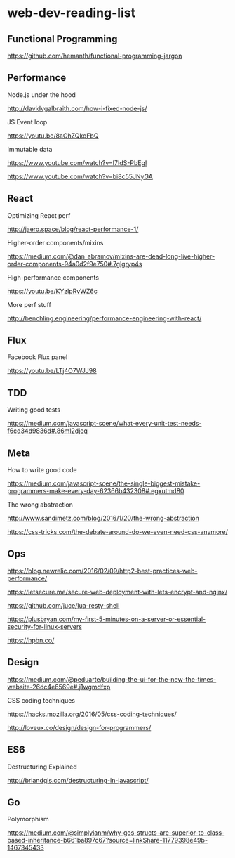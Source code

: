 # web-dev-reading-list

## Functional Programming
https://github.com/hemanth/functional-programming-jargon

## Performance
Node.js under the hood

http://davidvgalbraith.com/how-i-fixed-node-js/

JS Event loop

https://youtu.be/8aGhZQkoFbQ

Immutable data

https://www.youtube.com/watch?v=I7IdS-PbEgI

https://www.youtube.com/watch?v=bi8c55JNyGA

## React
Optimizing React perf

http://jaero.space/blog/react-performance-1/

Higher-order components/mixins

https://medium.com/@dan_abramov/mixins-are-dead-long-live-higher-order-components-94a0d2f9e750#.7glgryp4s

High-performance components

https://youtu.be/KYzlpRvWZ6c

More perf stuff

http://benchling.engineering/performance-engineering-with-react/

## Flux
Facebook Flux panel

https://youtu.be/LTj4O7WJJ98

## TDD
Writing good tests

https://medium.com/javascript-scene/what-every-unit-test-needs-f6cd34d9836d#.86ml2djeq

## Meta
How to write good code

https://medium.com/javascript-scene/the-single-biggest-mistake-programmers-make-every-day-62366b432308#.egxutmd80

The wrong abstraction

http://www.sandimetz.com/blog/2016/1/20/the-wrong-abstraction

https://css-tricks.com/the-debate-around-do-we-even-need-css-anymore/

## Ops

https://blog.newrelic.com/2016/02/09/http2-best-practices-web-performance/

https://letsecure.me/secure-web-deployment-with-lets-encrypt-and-nginx/

https://github.com/juce/lua-resty-shell

https://plusbryan.com/my-first-5-minutes-on-a-server-or-essential-security-for-linux-servers

https://hpbn.co/

## Design

https://medium.com/@peduarte/building-the-ui-for-the-new-the-times-website-26dc4e6569e#.j1wgmdfxp

CSS coding techniques

https://hacks.mozilla.org/2016/05/css-coding-techniques/

http://loveux.co/design/design-for-programmers/

## ES6

Destructuring Explained

http://briandgls.com/destructuring-in-javascript/

## Go

Polymorphism 

https://medium.com/@simplyianm/why-gos-structs-are-superior-to-class-based-inheritance-b661ba897c67?source=linkShare-11779398e49b-1467345433
